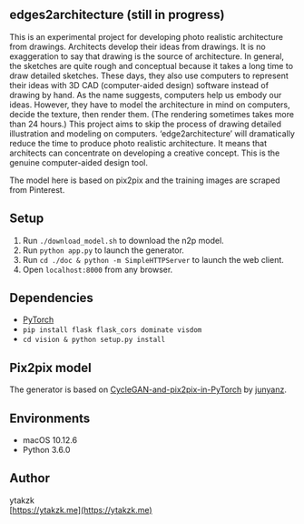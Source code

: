 ## edges2architecture (still in progress)

This is an experimental project for developing photo realistic architecture from drawings. Architects develop their ideas from drawings. It is no exaggeration to say that drawing is the source of architecture. In general, the sketches are quite rough and conceptual because it takes a long time to draw detailed sketches. These days, they also use computers to represent their ideas with 3D CAD (computer-aided design) software instead of drawing by hand. As the name suggests, computers help us embody our ideas. However, they have to model the architecture in mind on computers, decide the texture, then render them. (The rendering sometimes takes more than 24 hours.)
This project aims to skip the process of drawing detailed illustration and modeling on computers. ‘edge2architecture’ will dramatically reduce the time to produce photo realistic architecture. It means that architects can concentrate on developing a creative concept. This is the genuine computer-aided design tool.

The model here is based on pix2pix and the training images are scraped from Pinterest.

## Setup

1. Run ```./download_model.sh``` to download the n2p model.
2. Run ```python app.py``` to launch the generator.
3. Run ```cd ./doc & python -m SimpleHTTPServer``` to launch the web client.
4. Open ```localhost:8000``` from any browser.

## Dependencies

- [PyTorch](http://pytorch.org/)
- ```pip install flask flask_cors dominate visdom```
- ```cd vision & python setup.py install```

## Pix2pix model

The generator is based on [CycleGAN-and-pix2pix-in-PyTorch](https://github.com/junyanz/pytorch-CycleGAN-and-pix2pix) by [junyanz](https://github.com/junyanz).

## Environments

- macOS 10.12.6
- Python 3.6.0

## Author
ytakzk  
 [https://ytakzk.me](https://ytakzk.me)
